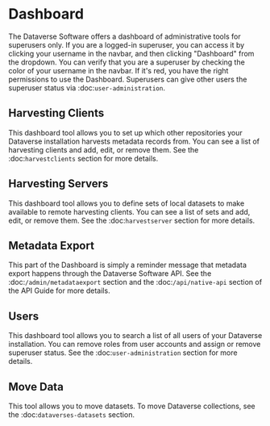 # Dashboard

The Dataverse Software offers a dashboard of administrative tools for superusers only. If you are a logged-in superuser, you can access it by clicking your username in the navbar, and then clicking "Dashboard" from the dropdown. You can verify that you are a superuser by checking the color of your username in the navbar. If it's red, you have the right permissions to use the Dashboard. Superusers can give other users the superuser status via :doc:`user-administration`.

## Harvesting Clients

This dashboard tool allows you to set up which other repositories your Dataverse installation harvests metadata records from. You can see a list of harvesting clients and add, edit, or remove them. See the :doc:`harvestclients` section for more details.

## Harvesting Servers

This dashboard tool allows you to define sets of local datasets to make available to remote harvesting clients. You can see a list of sets and add, edit, or remove them. See the :doc:`harvestserver` section for more details.

## Metadata Export

This part of the Dashboard is simply a reminder message that metadata export happens through the Dataverse Software API. See the :doc:`/admin/metadataexport` section and the :doc:`/api/native-api` section of the API Guide for more details.

## Users

This dashboard tool allows you to search a list of all users of your Dataverse installation. You can remove roles from user accounts and assign or remove superuser status. See the :doc:`user-administration` section for more details.

## Move Data

This tool allows you to move datasets. To move Dataverse collections, see the :doc:`dataverses-datasets` section.
